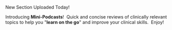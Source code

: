 

New Section Uploaded Today!

Introducing **Mini-Podcasts**!&nbsp; Quick and concise reviews of clinically relevant topics to help you "**learn on the go**" and improve your clinical skills. &nbsp;Enjoy!